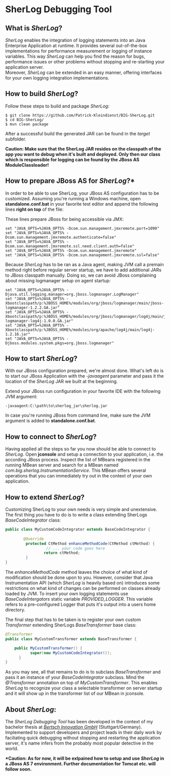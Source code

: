 # SherLog Debugging Tool #

## What is _SherLog_? ##
_SherLog_ enables the integration of logging statements into an Java Enterprise Application at runtime. It provides several out-of-the-box
implementations for performance measurement or logging of instance variables. This way _SherLog_ can help you find the reason for bugs, performance issues or other problems without stopping and re-starting your application server.  
Moreover, _SherLog_ can be extended in an easy manner, offering interfaces for your own logging integration implementations. 


## How to build _SherLog_? ##
Follow these steps to build and package _SherLog_:
```
$ git clone https://github.com/Patrick-Kleindienst/BIG-SherLog.git
$ cd BIG-SherLog/
$ mvn clean package
```
After a successful build the generated JAR can be found in the _target_ subfolder.

__Caution: Make sure that the SherLog JAR resides on the classpath of the app you want to debug when it's built and deployed. Only then our class which is responsible for logging can be found by the JBoss AS ModuleClassloader!__


## How to prepare JBoss AS for _SherLog_?* ##
In order to be able to use SherLog, your JBoss AS configuration has to be customized. Assuming you're running a Windows machine, open __standalone.conf.bat__ in your favorite test editor and append the following lines __right on top__ of the file:

These lines prepare JBoss for being accessible via JMX:
```
set "JAVA_OPTS=%JAVA_OPTS% -Dcom.sun.management.jmxremote.port=1090"
set "JAVA_OPTS=%JAVA_OPTS% -Dcom.sun.management.jmxremote.authenticate=false"
set "JAVA_OPTS=%JAVA_OPTS% -Dcom.sun.management.jmxremote.ssl.need.client.auth=false"
set "JAVA_OPTS=%JAVA_OPTS% -Dcom.sun.management.jmxremote"
set "JAVA_OPTS=%JAVA_OPTS% -Dcom.sun.management.jmxremote.ssl=false"
```

Because _SherLog_ has to be ran as a Java agent, making JVM call a premain method right before regular server startup, we have to add additional JARs to JBoss classpath manually. Doing so, we can avoid JBoss complaining about missing logmanager setup on agent startup:

```
set "JAVA_OPTS=%JAVA_OPTS% -Djava.util.logging.manager=org.jboss.logmanager.LogManager"
set "JAVA_OPTS=%JAVA_OPTS% -Xbootclasspath/p:%JBOSS_HOME%/modules/org/jboss/logmanager/main/jboss-logmanager-1.2.2.GA.jar"
set "JAVA_OPTS=%JAVA_OPTS% -Xbootclasspath/p:%JBOSS_HOME%/modules/org/jboss/logmanager/log4j/main/jboss-logmanager-log4j-1.0.0.GA.jar"
set "JAVA_OPTS=%JAVA_OPTS% -Xbootclasspath/p:%JBOSS_HOME%/modules/org/apache/log4j/main/log4j-1.2.16.jar"
set "JAVA_OPTS=%JAVA_OPTS% -Djboss.modules.system.pkgs=org.jboss.logmanager"
```


## How to start _SherLog_? ##
With our JBoss configuration prepared, we're almost done. What's left do is to start our JBoss Application with the _-javaagent_ parameter and pass it the location of the _SherLog_ JAR we built at the beginning.

Extend your JBoss run configuration in your favorite IDE with the following JVM argument:
```
-javaagent:C:\path\to\sherlog_jar\sherlog.jar
```
In case you're running JBoss from command line, make sure the JVM argument is added to __standalone.conf.bat__.


## How to connect to _SherLog_? ##
Having applied all the steps so far you now should be able to connect to _SherLog_. Open __jconsole__ and setup a connection to your application, i.e. the according JBoss process. Inspect the list of MBeans registered in the running MBean server and search for a MBean named _com.big.sherlog.InstrumentationService_.
This MBean offers several operations that you can immediately try out in the context of your own application.


## How to extend _SherLog_? ##
Customizing SherLog to your own needs is very simple and unextensive. The first thing you have to do is to write a class extending
SherLogs _BaseCodeIntegrator_ class:

```java
public class MyCustomCodeIntegrator extends BaseCodeIntegrator {
     
     	@Override
	     protected CtMethod enhanceMethodCode(CtMethod ctMethod) {
	              // ... your code goes here	       
		         return ctMethod;
	     }
}
```

The _enhanceMethodCode_ method leaves the choice of what kind of modification should be done upon to you. However, consider
that Java Instrumentation API (which _SherLog_ is heavily based on) introduces some restrictions on what kind of changes 
can be performed on classes already loaded by JVM. To insert your own logging statements use _BaseCodeIntergators_ static variable _PROVIDED_LOGGER_.
This variable refers to a pre-configured Logger that puts it's output into a users home directory.

The final step that has to be taken is to register your own custom _Transformer_ extending SherLogs _BaseTransformer_ base class:

```java
@Transformer
public class MyCustomTransformer extends BaseTransformer {

  	public MyCustomTransformer() {
		   super(new MyCustomCodeIntegrator());
	  }
}
```
As you may see, all that remains to do is to subclass _BaseTransformer_ and pass it an instance of your _BaseCodeIntegrator_ subclass.
Mind the _@Transformer_ annotation on top of _MyCustomTransformer_. This enables _SherLog_ to recognize your class a selectable
transformer on server startup and it will show up in the transformer list of our MBean in jconsole.


## About _SherLog_:
The _SherLog Debugging Tool_ has been developed in the context of my bachelor thesis at [_Bertsch Innovation GmbH_](http://bertschinnovation.com/) (Stuttgart/Germany). 
Implemented to support developers and project leads in their daily work by faciliating quick debugging without stopping and restarting the application
server, it's name infers from the probably most popular detective in the world.


 __*Caution: As for now, it will be exlpained how to setup and use _SherLog_ in a JBoss AS 7 environment. Further documentation for Tomcat etc. will follow soon.__
